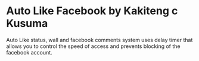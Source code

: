 # Auto Like Facebook by Kakiteng c Kusuma
Auto Like status, wall and facebook comments system uses delay timer that allows you to control the speed of access and prevents blocking of the facebook account.

